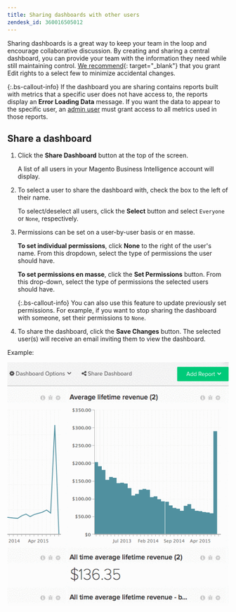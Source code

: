 ```yaml
---
title: Sharing dashboards with other users
zendesk_id: 360016505012
---
```


Sharing dashboards is a great way to keep your team in the loop and encourage collaborative discussion. By creating and sharing a central dashboard, you can provide your team with the information they need while still maintaining control. [We recommend](../../best-practices/share-dashboard-best-practice.md){: target="_blank"} that you grant Edit rights to a select few to minimize accidental changes.

{:.bs-callout-info}
If the dashboard you are sharing contains reports built with metrics that a specific user does not have access to, the reports display an **Error Loading Data** message. If you want the data to appear to the specific user, an [admin user](../../administrator/user-management/user-management.md) must grant access to all metrics used in those reports.

## Share a dashboard

1. Click the **Share Dashboard** button at the top of the screen.

   A list of all users in your Magento Business Intelligence account will display.

1. To select a user to share the dashboard with, check the box to the left of their name.

   To select/deselect all users, click the **Select** button and select `Everyone` or `None`, respectively.

1. Permissions can be set on a user-by-user basis or en masse.

    **To set individual permissions**, click **None** to the right of the user's name. From this dropdown, select the type of permissions the user should have.

    **To set permissions en masse**, click the **Set Permissions** button. From this drop-down, select the type of permissions the selected users should have.

   {:.bs-callout-info}
   You can also use this feature to update previously set permissions. For example, if you want to stop sharing the dashboard with someone, set their permissions to `None`.

1. To share the dashboard, click the **Save Changes** button. The selected user(s) will receive an email inviting them to view the dashboard.

Example:

![share dashboard](../../assets/Share_Dashboards.gif)
